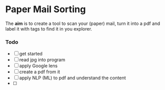 # Paper Mail Sorting
The **aim** is to create a tool to scan your (paper) mail, turn it into a pdf and label it with tags to find it in you explorer.
### Todo
- [ ] get started
- [ ] read jpg into program
- [ ] apply Google lens
- [ ] create a pdf from it
- [ ] apply NLP (ML) to pdf and understand the content
- [ ] 

<!--stackedit_data:
eyJoaXN0b3J5IjpbLTExOTA5MDg1NV19
-->